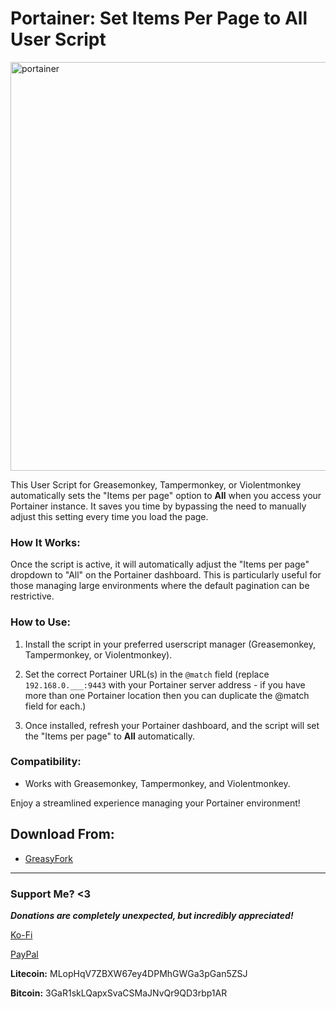 # **Portainer: Set Items Per Page to All** User Script
<img width="1277" height="654" alt="portainer" src="https://github.com/user-attachments/assets/70830af9-f6d7-4398-afad-4df49edc0f40" />

This User Script for Greasemonkey, Tampermonkey, or Violentmonkey automatically sets the "Items per page" option to **All** when you access your Portainer instance. It saves you time by bypassing the need to manually adjust this setting every time you load the page.

### **How It Works:**

Once the script is active, it will automatically adjust the "Items per page" dropdown to "All" on the Portainer dashboard. This is particularly useful for those managing large environments where the default pagination can be restrictive.

### **How to Use:**

1.  Install the script in your preferred userscript manager (Greasemonkey, Tampermonkey, or Violentmonkey).
    
2.  Set the correct Portainer URL(s) in the `@match` field (replace `192.168.0.___:9443` with your Portainer server address - if you have more than one Portainer location then you can duplicate the @match field for each.)

3. Once installed, refresh your Portainer dashboard, and the script will set the "Items per page" to **All** automatically.

### **Compatibility:**
- Works with Greasemonkey, Tampermonkey, and Violentmonkey.

Enjoy a streamlined experience managing your Portainer environment!

## Download From:
- [GreasyFork](https://greasyfork.org/en/scripts/551211-set-portainer-items-per-page-to-all)

_____ 
### Support Me? <3
***Donations are completely unexpected, but incredibly appreciated!***

[Ko-Fi](https://ko-fi.com/caskexe)

[PayPal](https://www.paypal.com/donate/?hosted_button_id=TGX3Q6GHFVZXU)

**Litecoin:** MLopHqV7ZBXW67ey4DPMhGWGa3pGan5ZSJ

**Bitcoin:** 3GaR1skLQapxSvaCSMaJNvQr9QD3rbp1AR

